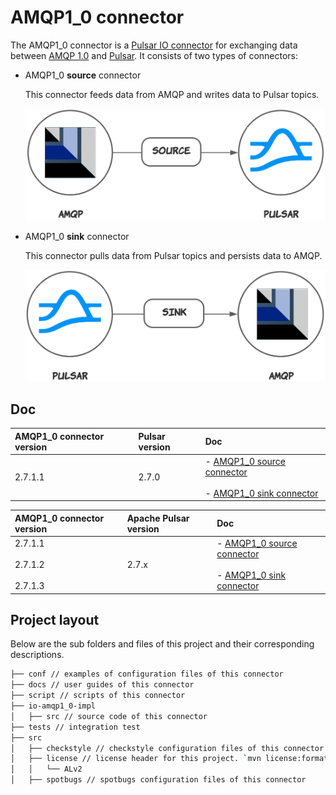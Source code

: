 # AMQP1_0 connector

The AMQP1_0 connector is a [Pulsar IO connector](http://pulsar.apache.org/docs/en/next/io-overview/) for exchanging data between [AMQP 1.0](https://www.amqp.org/) and [Pulsar](https://pulsar.apache.org/docs/en/next/standalone/). It consists of two types of connectors: 

- AMQP1_0 **source** connector 
  
  This connector feeds data from AMQP and writes data to Pulsar topics. 

  ![](docs/amqp-1-0-source.png)

- AMQP1_0 **sink** connector 
  
  This connector pulls data from Pulsar topics and persists data to AMQP.

  ![](docs/amqp-1-0-sink.png)
            
## Doc

| AMQP1_0 connector version |Pulsar version| Doc |
| :---------- |  :------------- |:------------- |
2.7.1.1 | 2.7.0 |  - [AMQP1_0 source connector](https://github.com/streamnative/pulsar-io-amqp-1-0/blob/branch-2.7.1/docs/amqp-1-0-source.md)<br><br>  - [AMQP1_0 sink connector](https://github.com/streamnative/pulsar-io-amqp-1-0/blob/branch-2.7.1/docs/amqp-1-0-sink.md)

| AMQP1_0 connector version |Apache Pulsar version|Doc |
| :---------- |  :------------- |:------------- |
2.7.1.1 <br><br> 2.7.1.2 <br><br> 2.7.1.3| 2.7.x |- [AMQP1_0 source connector](https://github.com/streamnative/pulsar-io-amqp-1-0/blob/branch-2.7.1/docs/amqp-1-0-source.md)<br><br>  - [AMQP1_0 sink connector](https://github.com/streamnative/pulsar-io-amqp-1-0/blob/branch-2.7.1/docs/amqp-1-0-sink.md)

## Project layout

Below are the sub folders and files of this project and their corresponding descriptions.

```bash
├── conf // examples of configuration files of this connector
├── docs // user guides of this connector
├── script // scripts of this connector
├── io-amqp1_0-impl
│   ├── src // source code of this connector
├── tests // integration test
├── src
│   ├── checkstyle // checkstyle configuration files of this connector
│   ├── license // license header for this project. `mvn license:format` can be used for formatting the project with the stored license header in this directory
│   │   └── ALv2
│   ├── spotbugs // spotbugs configuration files of this connector
```
